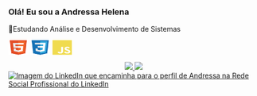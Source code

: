 ### Olá! Eu sou a Andressa Helena
🌱Estudando Análise e Desenvolvimento de Sistemas


<img
align="center"
alt="Andressa-HTML5"
height="30"
width="40"
src="https://raw.githubusercontent.com/devicons/devicon/master/icons/html5/html5-original.svg"
/>
<img
align="center"
alt="Andressa-CSS3"
height="30"
width="40"
src="https://raw.githubusercontent.com/devicons/devicon/master/icons/css3/css3-original.svg"
/>
<img
align="center"
alt="Andressa-Js"
height="30"
width="40"
src="https://raw.githubusercontent.com/devicons/devicon/master/icons/javascript/javascript-plain.svg"
/>
</div>

<div align = "center" >
<a href="https://github.com/AndressaHelena">
  <img height="180em" 
  src="https://github-readme-stats.vercel.app/api?username=andressahelena&show_icons=true&theme=dracula&include_all_commits=true&count_private=true"/>
  <img height="180em" 
  src="https://github-readme-stats.vercel.app/api/top-langs/?username=andressahelena&layout=compact&langs_count=7&theme=dracula"/>
</div>

<div>
  <a
        href="https://www.linkedin.com/in/andressa-helena-26a68621a/"
        target="_blank"
      >
        <img
          src="https://img.shields.io/badge/-LinkedIn-%230077B5?Style=for-the-badge&logo=linkedin&logoColor=white" alt="Imagem do LinkedIn que encaminha para o perfil de Andressa na Rede Social Profissional do LinkedIn"
          target="_blank"
        />  
</div>
<!--
**AndressaHelena/AndressaHelena** is a ✨ _special_ ✨ repository because its `README.md` (this file) appears on your GitHub profile.-

Here are some ideas to get you started:

- 🔭 I’m currently working on ...
- 🌱 I’m currently learning ...
- 👯 I’m looking to collaborate on ...
- 🤔 I’m looking for help with ...
- 💬 Ask me about ...
- 📫 How to reach me: ...
- 😄 Pronouns: ...
- ⚡ Fun fact: ...
-->
